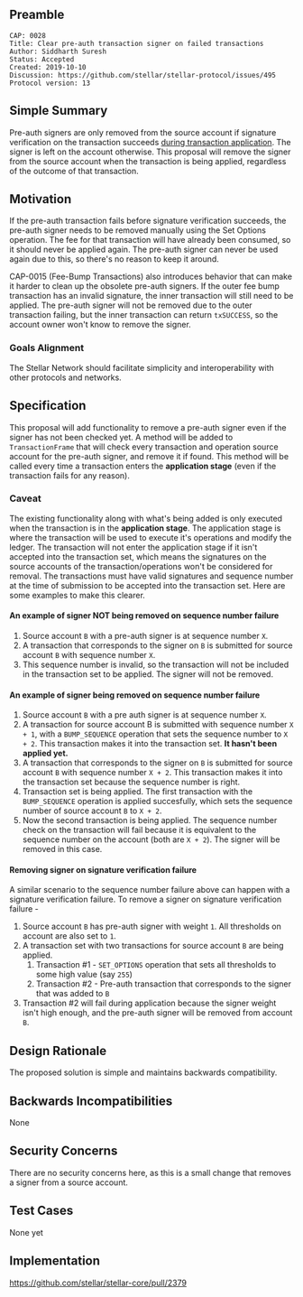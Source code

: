 ## Preamble

```
CAP: 0028
Title: Clear pre-auth transaction signer on failed transactions
Author: Siddharth Suresh
Status: Accepted
Created: 2019-10-10
Discussion: https://github.com/stellar/stellar-protocol/issues/495
Protocol version: 13
```

## Simple Summary
Pre-auth signers are only removed from the source account if signature verification on the transaction succeeds [during transaction application](#Caveat). The signer is left on the account otherwise. This proposal will remove the signer from the source account when the transaction is being applied, regardless of the outcome of that transaction.

## Motivation
If the pre-auth transaction fails before signature verification succeeds, the pre-auth signer needs to be removed manually using the Set Options operation. The fee for that transaction will have already been consumed, so it should never be applied again. The pre-auth signer can never be used again due to this, so there's no reason to keep it around.

CAP-0015 (Fee-Bump Transactions) also introduces behavior that can make it harder to clean up the obsolete pre-auth signers. If the outer fee bump transaction has an invalid signature, the inner transaction will still need to be applied. The pre-auth signer will not be removed due to the outer transaction failing, but the inner transaction can return `txSUCCESS`, so the account owner won't know to remove the signer.

### Goals Alignment
The Stellar Network should facilitate simplicity and interoperability with other protocols and networks.

## Specification
This proposal will add functionality to remove a pre-auth signer even if the signer has not been checked yet. A method will be added to `TransactionFrame` that will check every transaction and operation source account for the pre-auth signer, and remove it if found. This method will be called every time a transaction enters the **application stage** (even if the transaction fails for any reason).

### Caveat
The existing functionality along with what's being added is only executed when the transaction is in the **application stage**. The application stage is where the transaction will be used to execute it's operations and modify the ledger. The transaction will not enter the application stage if it isn't accepted into the transaction set, which means the signatures on the source accounts of the transaction/operations won't be considered for removal. The transactions must have valid signatures and sequence number at the time of submission to be accepted into the transaction set. Here are some examples to make this clearer.

#### An example of signer NOT being removed on sequence number failure
1. Source account `B` with a pre-auth signer is at sequence number `X`.
2. A transaction that corresponds to the signer on `B` is submitted for source account `B` with sequence number `X`.
3. This sequence number is invalid, so the transaction will not be included in the transaction set to be applied. The signer will not be removed.

#### An example of signer being removed on sequence number failure
1. Source account `B` with a pre auth signer is at sequence number `X`.
2. A transaction for source account B is submitted with sequence number `X + 1`, with a `BUMP_SEQUENCE` operation that sets the sequence number to `X + 2`. This transaction makes it into the transaction set. **It hasn't been applied yet.**
3. A transaction that corresponds to the signer on `B` is submitted for source account `B` with sequence number `X + 2`. This transaction makes it into the transaction set because the sequence number is right.
4. Transaction set is being applied. The first transaction with the `BUMP_SEQUENCE` operation is applied succesfully, which sets the sequence number of source account `B` to `X + 2`.
5. Now the second transaction is being applied. The sequence number check on the transaction will fail because it is equivalent to the sequence number on the account (both are `X + 2`). The signer will be removed in this case.

#### Removing signer on signature verification failure
A similar scenario to the sequence number failure above can happen with a signature verification failure. To remove a signer on signature verification failure - 
1. Source account `B` has pre-auth signer with weight `1`. All thresholds on account are also set to `1`. 
2. A transaction set with two transactions for source account `B` are being applied.
    1. Transaction #1  - `SET_OPTIONS` operation that sets all thresholds to some high value (say `255`)
    2. Transaction #2  - Pre-auth transaction that corresponds to the signer that was added to `B`
3. Transaction #2 will fail during application because the signer weight isn't high enough, and the pre-auth signer will be removed from account `B`.

## Design Rationale
The proposed solution is simple and maintains backwards compatibility.

## Backwards Incompatibilities
None

## Security Concerns
There are no security concerns here, as this is a small change that removes a signer from a source account.

## Test Cases
None yet

## Implementation
https://github.com/stellar/stellar-core/pull/2379